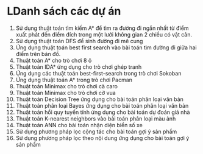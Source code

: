 # LDanh sách các dự án
1. Sử dụng thuật toán tìm kiếm A* để tìm ra đường đi ngắn nhất từ điểm xuất phát đến điểm đích trong một lưới không gian 2 chiều có vật cản.
2. Sử dụng thuật toán DFS để sinh đường đi mê cung
3. Ứng dụng thuật toán best first search vào bài toán tìm đường đi giữa hai điểm trên bản đồ.
4. Thuật toán A* cho trò chơi 8 ô
5. Thuật toán IDA* ứng dụng cho trò chơi ghép tranh
6. Ứng dụng các thuật toán best-first-search trong trò chơi Sokoban
7. Ứng dụng thuật toán A* trong trò chơi Pacman
8. Thuật toán Minimax cho trò chơi cà caro
9. Thuật toán Minimax cho trò chơi cờ vua
10. Thuật toán Decision Tree ứng dụng cho bài toán phân loại văn bản
11. Thuật toán phân loại Bayes ứng dụng cho bài toán phân loại văn bản
12. Thuật toán hồi quy tuyến tính ứng dụng cho bài toán dự đoán giá nhà
13. Thuật toán K-nearest neighbors vào bài toán phân loại màu ảnh
14. Thuật toán ANN cho bài toán nhận diện biển số xe
15. Sử dụng phương pháp lọc cộng tác cho bài toán gợi ý sản phẩm
16. Sử dụng phương pháp lọc theo nội dung ứng dụng cho bài toán gợi ý sản phẩm

